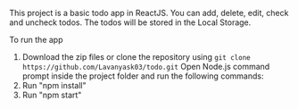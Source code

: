 This project is a basic todo app in ReactJS.
You can add, delete, edit, check and uncheck todos. The todos will be stored in the Local Storage.

To run the app
1. Download the zip files or clone the repository using 
	`git clone https://github.com/Lavanyask03/todo.git`
Open Node.js command prompt inside the project folder and run the following commands:
2. Run "npm install"
3. Run "npm start"